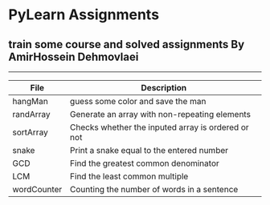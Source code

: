 # PyLearn Assignments
## train some course and solved assignments By AmirHossein Dehmovlaei

---
| File      | Description |
| ----------- | ----------- |
| hangMan|guess some color and save the man|
| randArray|Generate an array with non-repeating elements|
| sortArray|Checks whether the inputed array is ordered or not|
| snake|Print a snake equal to the entered number|
| GCD|Find the greatest common denominator|
| LCM|Find the least common multiple|
| wordCounter|Counting the number of words in a sentence|